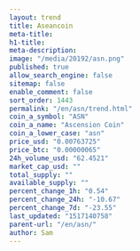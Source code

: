 ```yaml
---
layout: trend
title: Aseancoin
meta-title: 
h1-title: 
meta-description: 
image: "/media/20192/asn.png"
published: true
allow_search_engine: false
sitemap: false
enable_comment: false
sort_order: 1443
permalink: "/en/asn/trend.html"
coin_a_symbol: "ASN"
coin_a_name: "Ascension Coin"
coin_a_lower_case: "asn"
price_usd: "0.00763725"
price_btc: "0.00000065"
24h_volume_usd: "62.4521"
market_cap_usd: ""
total_supply: ""
available_supply: ""
percent_change_1h: "0.54"
percent_change_24h: "-10.67"
percent_change_7d: "-23.55"
last_updated: "1517140758"
parent-url: "/en/asn/"
author: Sam
---
```


